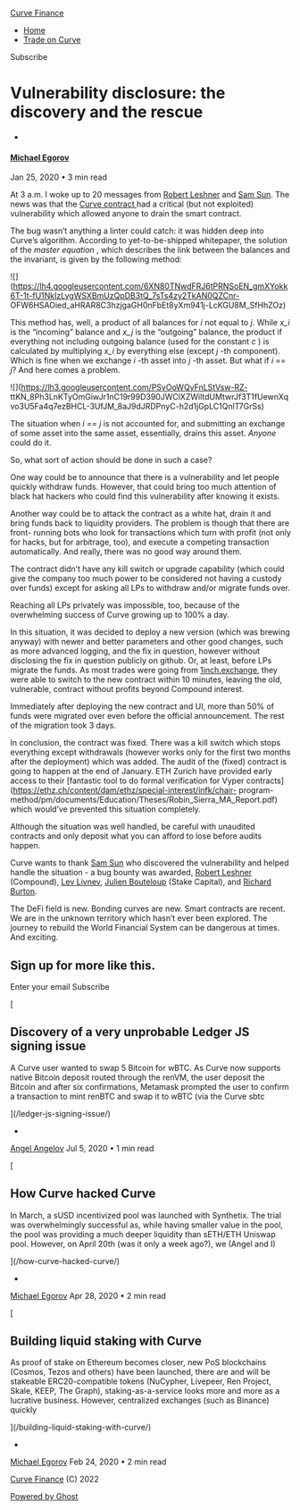 [ Curve Finance ](https://blog.curve.fi)

  * [Home](https://blog.curve.fi/)
  * [Trade on Curve](https://curve.fi/)

[ ](https://twitter.com/CurveFinance "Twitter")

Subscribe

# Vulnerability disclosure: the discovery and the rescue

  * [ ](/author/michael/)

#### [Michael Egorov](/author/michael/)

Jan 25, 2020 • 3 min read

At 3 a.m. I woke up to 20 messages from [Robert
Leshner](https://twitter.com/rleshner) and [Sam
Sun](https://twitter.com/samczsun). The news was that the [Curve contract
](https://github.com/curvefi/curve-contract/tree/compounded)had a critical
(but not exploited) vulnerability which allowed anyone to drain the smart
contract.

The bug wasn’t anything a linter could catch: it was hidden deep into Curve’s
algorithm. According to yet-to-be-shipped whitepaper, the solution of the
_master equation_ , which describes the link between the balances and the
invariant, is given by the following method:

![](https://lh4.googleusercontent.com/6XN80TNwdFRJ6tPRNSoEN_gmXYokk6T-1t-fU1NkIzLygWSXBmUzQpDB3tQ_7sTs4zy2TkAN0QZCnr-
OFW6HSAOied_aHRAR8C3hzjgaGH0nFbEt8yXm941j-LcKGU8M_SfHhZOz)

This method has, well, a product of all balances for _i_ not equal to _j_.
While _x_i_ is the “incoming” balance and _x_j_ is the “outgoing” balance, the
product if everything not including outgoing balance (used for the constant
_c_ ) is calculated by multiplying _x_i_ by everything else (except _j_ -th
component). Which is fine when we exchange _i_ -th asset into _j_ -th asset.
But what if _i_ == _j_? And here comes a problem.

![](https://lh3.googleusercontent.com/PSvOoWQyFnLStVsw-RZ-
ttKN_8Ph3LnKTyOmGiwJr1nC19r99D390JWClXZWiltdUMtwrJf3T1fUewnXqvo3U5Fa4q7ezBHCL-3UfJM_8aJ9dJRDPnyC-h2d1jGpLC1QnlT7GrSs)

The situation when _i == j_ is not accounted for, and submitting an exchange
of some asset into the same asset, essentially, drains this asset. _Anyone_
could do it.

So, what sort of action should be done in such a case?

One way could be to announce that there is a vulnerability and let people
quickly withdraw funds. However, that could bring too much attention of black
hat hackers who could find this vulnerability after knowing it exists.

Another way could be to attack the contract as a white hat, drain it and bring
funds back to liquidity providers. The problem is though that there are front-
running bots who look for transactions which turn with profit (not only for
hacks, but for arbitrage, too), and execute a competing transaction
automatically. And really, there was no good way around them.

The contract didn’t have any kill switch or upgrade capability (which could
give the company too much power to be considered not having a custody over
funds) except for asking all LPs to withdraw and/or migrate funds over.

Reaching all LPs privately was impossible, too, because of the overwhelming
success of Curve growing up to 100% a day.

In this situation, it was decided to deploy a new version (which was brewing
anyway) with newer and better parameters and other good changes, such as more
advanced logging, and the fix in question, however without disclosing the fix
in question publicly on github. Or, at least, before LPs migrate the funds. As
most trades were going from [1inch.exchange](https://1inch.exchange/), they
were able to switch to the new contract within 10 minutes, leaving the old,
vulnerable, contract without profits beyond Compound interest.

Immediately after deploying the new contract and UI, more than 50% of funds
were migrated over even before the official announcement. The rest of the
migration took 3 days.

In conclusion, the contract was fixed. There was a kill switch which stops
everything except withdrawals (however works only for the first two months
after the deployment) which was added. The audit of the (fixed) contract is
going to happen at the end of January. ETH Zurich have provided early access
to their [fantastic tool to do formal verification for Vyper
contracts](https://ethz.ch/content/dam/ethz/special-interest/infk/chair-
program-method/pm/documents/Education/Theses/Robin_Sierra_MA_Report.pdf) which
would’ve prevented this situation completely.

Although the situation was well handled, be careful with unaudited contracts
and only deposit what you can afford to lose before audits happen.

Curve wants to thank [Sam Sun](https://twitter.com/samczsun) who discovered
the vulnerability and helped handle the situation - a bug bounty was awarded,
[Robert Leshner](https://twitter.com/rleshner) (Compound), [Lev
Livnev](https://keybase.io/livnev), [Julien
Bouteloup](https://twitter.com/bneiluj) (Stake Capital), and [Richard
Burton](https://twitter.com/ricburton).

The DeFi field is new. Bonding curves are new. Smart contracts are recent. We
are in the unknown territory which hasn’t ever been explored. The journey to
rebuild the World Financial System can be dangerous at times. And exciting.  

## Sign up for more like this.

Enter your email Subscribe

[

## Discovery of a very unprobable Ledger JS signing issue

A Curve user wanted to swap 5 Bitcoin for wBTC. As Curve now supports native
Bitcoin deposit routed through the renVM, the user deposit the Bitcoin and
after six confirmations, Metamask prompted the user to confirm a transaction
to mint renBTC and swap it to wBTC (via the Curve sbtc

](/ledger-js-signing-issue/)

  * [ ](/author/angel/)

[Angel Angelov](/author/angel/) Jul 5, 2020 • 1 min read

[

## How Curve hacked Curve

In March, a sUSD incentivized pool was launched with Synthetix. The trial was
overwhelmingly successful as, while having smaller value in the pool, the pool
was providing a much deeper liquidity than sETH/ETH Uniswap pool. However, on
April 20th (was it only a week ago?), we (Angel and I)

](/how-curve-hacked-curve/)

  * [ ](/author/michael/)

[Michael Egorov](/author/michael/) Apr 28, 2020 • 2 min read

[

## Building liquid staking with Curve

As proof of stake on Ethereum becomes closer, new PoS blockchains (Cosmos,
Tezos and others) have been launched, there are and will be stakeable
ERC20-compatible tokens (NuCypher, Livepeer, Ren Project, Skale, KEEP, The
Graph), staking-as-a-service looks more and more as a lucrative business.
However, centralized exchanges (such as Binance) quickly

](/building-liquid-staking-with-curve/)

  * [ ](/author/michael/)

[Michael Egorov](/author/michael/) Feb 24, 2020 • 2 min read

[Curve Finance](https://blog.curve.fi) (C) 2022

[Powered by Ghost](https://ghost.org/)

